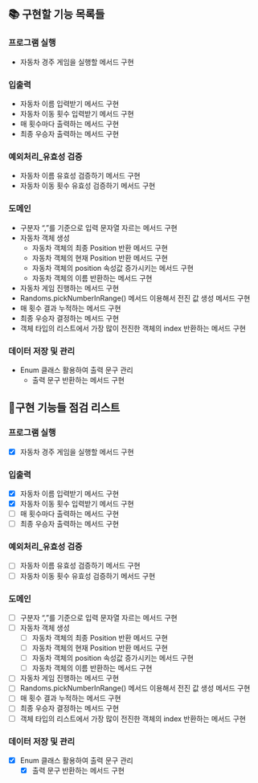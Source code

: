 ## 📚 구현할 기능 목록들

### 프로그램 실행

- 자동차 경주 게임을 실행할 메서드 구현

### 입출력

- 자동차 이름 입력받기 메서드 구현
- 자동차 이동 횟수 입력받기 메서드 구현
- 매 횟수마다 출력하는 메서드 구현
- 최종 우승자 출력하는 메서드 구현

### 예외처리_유효성 검증

- 자동차 이름 유효성 검증하기 메서드 구현
- 자동차 이동 횟수 유효성 검증하기 메서드 구현

### 도메인

- 구분자 “,”를 기준으로 입력 문자열 자르는 메서드 구현
- 자동차 객체 생성
    - 자동차 객체의 최종 Position 반환 메서드 구현
    - 자동차 객체의 현재 Position 반환 메서드 구현
    - 자동차 객체의 position 속성값 증가시키는 메서드 구현
    - 자동차 객체의 이름 반환하는 메서드 구현
- 자동차 게임 진행하는 메서드 구현
- Randoms.pickNumberInRange() 메서드 이용해서 전진 값 생성 메서드 구현
- 매 횟수 결과 누적하는 메서드 구현
- 최종 우승자 결정하는 메서드 구현
- 객체 타입의 리스트에서 가장 많이 전진한 객체의 index 반환하는 메서드 구현

### 데이터 저장 및 관리

- Enum 클래스 활용하여 출력 문구 관리
    - 출력 문구 반환하는 메서드 구현

## 📝구현 기능들 점검 리스트

### 프로그램 실행

- [X]  자동차 경주 게임을 실행할 메서드 구현

### 입출력

- [X]  자동차 이름 입력받기 메서드 구현
- [X]  자동차 이동 횟수 입력받기 메서드 구현
- [ ]  매 횟수마다 출력하는 메서드 구현
- [ ]  최종 우승자 출력하는 메서드 구현

### 예외처리_유효성 검증

- [ ]  자동차 이름 유효성 검증하기 메서드 구현
- [ ]  자동차 이동 횟수 유효성 검증하기 메서드 구현

### 도메인

- [ ]  구분자 “,”를 기준으로 입력 문자열 자르는 메서드 구현
- [ ]  자동차 객체 생성
    - [ ]  자동차 객체의 최종 Position 반환 메서드 구현
    - [ ]  자동차 객체의 현재 Position 반환 메서드 구현
    - [ ]  자동차 객체의 position 속성값 증가시키는 메서드 구현
    - [ ]  자동차 객체의 이름 반환하는 메서드 구현
- [ ]  자동차 게임 진행하는 메서드 구현
- [ ]  Randoms.pickNumberInRange() 메서드 이용해서 전진 값 생성 메서드 구현
- [ ]  매 횟수 결과 누적하는 메서드 구현
- [ ]  최종 우승자 결정하는 메서드 구현
- [ ]  객체 타입의 리스트에서 가장 많이 전진한 객체의 index 반환하는 메서드 구현

### 데이터 저장 및 관리

- [X]  Enum 클래스 활용하여 출력 문구 관리
    - [X]  출력 문구 반환하는 메서드 구현